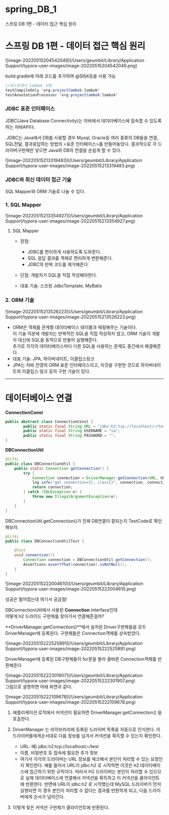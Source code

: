# spring_DB_1
스프링 DB 1편 - 데이터 접근 핵심 원리

# 스프링 DB 1편 - 데이터 접근 핵심 원리



![image-20220515204542049](/Users/geumbit/Library/Application Support/typora-user-images/image-20220515204542049.png)



build.gradle에 아래 코드를 추가하여 @Slfj4등을 사용 가능

```java
//테스트에서 lombok 사용
testCompileOnly 'org.projectlombok:lombok'
testAnnotationProcessor 'org.projectlombok:lombok'
```



### JDBC 표준 인터페이스

JDBC(Java Database Connectivity)는 자바에서 데이터베이스에 접속할 수 있도록 하는 자바API다.

​	JDBC는 Java에서 DB를 사용할 경우 Mysql, Oracle등 여러 종류의 DB들을 연결, SQL전달, 결과응답하는 방법의 <표준 인터페이스>를 만들어놓았다. 결과적으로 각 드라이버구현체만 넣으면 Java와 DB의 연결을 손쉽게 할 수 있다.

![image-20220515213319483](/Users/geumbit/Library/Application Support/typora-user-images/image-20220515213319483.png)



### JDBC와 최신 데이터 접근 기술

SQL Mapper와 ORM 기술로 나눌 수 있다.



### 1. SQL Mapper

![image-20220515213354927](/Users/geumbit/Library/Application Support/typora-user-images/image-20220515213354927.png)

1. SQL Mapper

   - 장점: 
     - JDBC를 편리하게 사용하도록 도와준다.
     - SQL 응답 결과를 객체로 편리하게 변환해준다.
     - JDBC의 반복 코드를 제거해준다.
   - 단점: 개발자가 SQL을 직접 작성해야한다. 

   - 대표 기술: 스프링 JdbcTemplate, MyBatis



### 2. ORM 기술

![image-20220515213526223](/Users/geumbit/Library/Application Support/typora-user-images/image-20220515213526223.png)

- ORM은 객체를 관계형 데이터베이스 테이블과 매핑해주는 기술이다. <br>이 기술 덕분에 개발자는 반복적인 SQL을 직접 작성하지 않고, ORM 기술이 개발자 대신에 SQL을 동적으로 만들어 실행해준다. <br>추가로 각각의 데이터베이스마다 다른 SQL을 사용하는 문제도 중간에서 해결해준다. 
- 대표 기술: JPA, 하이버네이트, 이클립스링크
- JPA는 자바 진영의 ORM 표준 인터페이스이고, 이것을 구현한 것으로 하이버네이트와 이클립스 링크 등의 구현 기술이 있다.

----

# 데이터베이스 연결



**ConnectionConst**

```java
public abstract class ConnectionConst {
        public static final String URL = "jdbc:h2:tcp://localhost/~/test";
        public static final String USERNAME = "sa";
        public static final String PASSWORD = "";
}
```



**DBConnectionUtil**

```java
@Slf4j
public class DBConnectionUtil {
    public static Connection getConnection() {
        try {
            Connection connection = DriverManager.getConnection(URL, USERNAME, PASSWORD);
            log.info("get connection={}, class{}", connection, connection.getClass());
            return connection;
        } catch (SQLException e) {
            throw new IllegalArgumentException(e);
        }
    }
}
```



DBConnectionUtil.getConnection()가 진짜 DB연결이 잘되는지 TestCode로 확인해보자.

```java
@Slf4j
public class DBConnectionUtilTest {

    @Test
    void connection(){
        Connection connection = DBConnectionUtil.getConnection();
        Assertions.assertThat(connection).isNotNull();
    }
}
```

![image-20220515222004610](/Users/geumbit/Library/Application Support/typora-user-images/image-20220515222004610.png)



성공은 떨어졌는데 여기서 궁금점!

DBConnectionUtil에서 사용된 **Connection** interface인데 <br>어떻게 h2 드라이드 구현체를 찾아가서 연결해준걸까?

**DriverManager.getConnection()**에서 설치된 Driver구현체들을 모두 DriverManager에 등록된다. 구현체들은 Connection객체를 상속받았다.

![image-20220515222525891](/Users/geumbit/Library/Application Support/typora-user-images/image-20220515222525891.png)

 

DriverManager에 등록된 DB구현체들이 for문을 돌아 올바른 Connection객체를 반환해준다

![image-20220515222301907](/Users/geumbit/Library/Application Support/typora-user-images/image-20220515222301907.png) <br>그림으로 설명하면 아래 화면과 같다.



![image-20220515222109678](/Users/geumbit/Library/Application Support/typora-user-images/image-20220515222109678.png)

1. 애플리케이션 로직에서 커넥션이 필요하면 DriverManager.getConnection() 을 호출한다.

2. DriverManager 는 라이브러리에 등록된 드라이버 목록을 자동으로 인식한다. 이 드라이버들에게순서대로 다음 정보를 넘겨서 커넥션을 획득할 수 있는지 확인한다.
   - URL: 예) jdbc:h2:tcp://localhost/~/test
   - 이름, 비밀번호 등 접속에 필요한 추가 정보
   - 여기서 각각의 드라이버는 URL 정보를 체크해서 본인이 처리할 수 있는 요청인지 확인한다. 예를 들어서 URL이 jdbc:h2 로 시작하면 이것은 h2 데이터베이스에 접근하기 위한 규칙이다. 따라서 H2 드라이버는 본인이 처리할 수 있으므로 실제 데이터베이스에 연결해서 커넥션을 획득하고 이 커넥션을 클라이언트에 반환한다. 반면에 URL이 jdbc:h2 로 시작했는데 MySQL 드라이버가 먼저 실행되면 이 경우 본인이 처리할 수 없다는 결과를 반환하게 되고, 다음 드라이버에게 순서가 넘어간다.

3. 이렇게 찾은 커넥션 구현체가 클라이언트에 반환된다.



